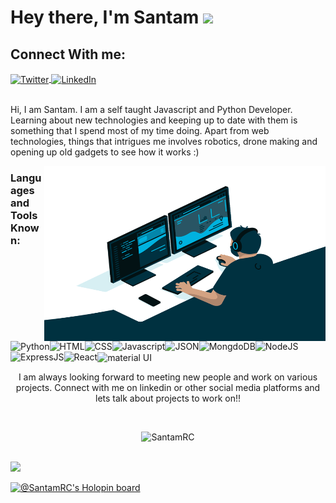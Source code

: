 # Hey there, I'm Santam  <img src="https://media.giphy.com/media/hvRJCLFzcasrR4ia7z/giphy.gif" width="25px">


## Connect With me:

<a href="https://twitter.com/RcSantam">
  <img align="center" alt="Twitter" src="https://img.shields.io/badge/Twitter-1DA1F2?style=for-the-badge&logo=twitter&logoColor=white" />
</a>
<a href="https://www.linkedin.com/in/santam-roy-choudhury-31b37b168/"><img align="center" alt="LinkedIn" src="https://img.shields.io/badge/linkedin-%230077B5.svg?&style=for-the-badge&logo=linkedin&logoColor=white" /></a>
<br/>
<br/>

Hi, I am Santam. I am a self taught Javascript and Python Developer. Learning about new technologies and keeping up to date with them is something that I spend most of my time doing. Apart from web technologies, things that intrigues me involves robotics, drone making and opening up old gadgets to see how it works :)

<img align="right" alt="GIF" src="./code.gif" width="450" height="280" />


### Languages and Tools Known:

<img align="left" alt="Python" src="https://img.shields.io/badge/Python-FFD43B?style=for-the-badge&logo=python&logoColor=blue">
<img align="left" alt="HTML" src="https://img.shields.io/badge/HTML5-E34F26?style=for-the-badge&logo=html5&logoColor=white">
<img align="left" alt="CSS" src="https://img.shields.io/badge/CSS3-1572B6?style=for-the-badge&logo=css3&logoColor=white">
<img align="left" alt="Javascript" src="https://img.shields.io/badge/JavaScript-323330?style=for-the-badge&logo=javascript&logoColor=F7DF1E">
<img align="left" alt="JSON" src="https://img.shields.io/badge/json-5E5C5C?style=for-the-badge&logo=json&logoColor=white">
<img align="left" alt="MongdoDB" src="https://img.shields.io/badge/MongoDB-white?style=for-the-badge&logo=mongodb&logoColor=4EA94B">
<img align="left" alt="NodeJS" src="https://img.shields.io/badge/Node.js-339933?style=for-the-badge&logo=nodedotjs&logoColor=white">
<img align="left" alt="ExpressJS" src="https://img.shields.io/badge/Express.js-000000?style=for-the-badge&logo=express&logoColor=white">
<img align="left" alt="React" src="https://img.shields.io/badge/React-20232A?style=for-the-badge&logo=react&logoColor=61DAFB">
<img align="center" alt="material UI" src="https://img.shields.io/badge/Material--UI-0081CB?style=for-the-badge&logo=material-ui&logoColor=white">

<br/>

<p align="center">
I am always looking forward to meeting new people and work on various projects. Connect with me on linkedin or other social media platforms and lets talk about projects to work on!!
</p>

<br/>
<p align="center" > <img src="https://github-readme-stats.vercel.app/api?username=SantamRC&hide=stars&show_icons=true&theme=tokyonight" alt="SantamRC" /></p>
<br/>

<img src="https://activity-graph.herokuapp.com/graph?username=SantamRC&bg_color=1a1b27&color=638fda&line=bb8eef&point=638fda&area=true&hide_border=true">

<br/>

[![@SantamRC's Holopin board](https://holopin.me/santam123)](https://holopin.io/@santam123)
